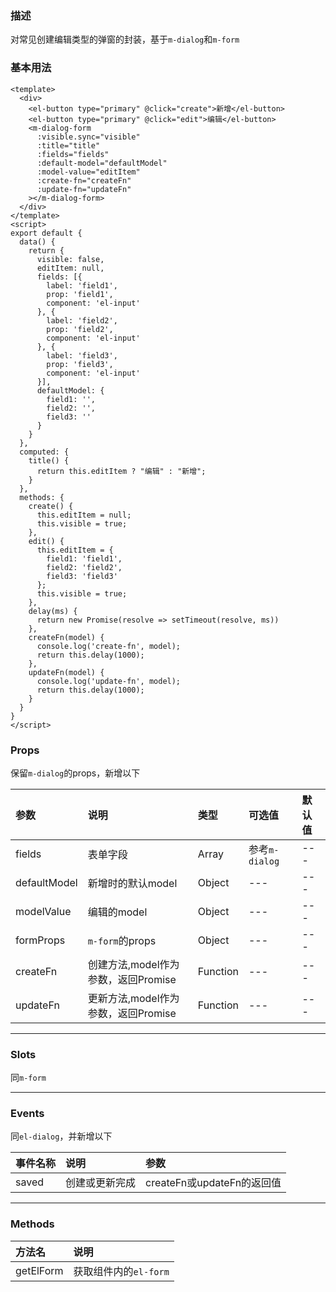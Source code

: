 ### 描述
对常见创建编辑类型的弹窗的封装，基于`m-dialog`和`m-form`

### 基本用法
```vue
<template>
  <div>
    <el-button type="primary" @click="create">新增</el-button>
    <el-button type="primary" @click="edit">编辑</el-button>
    <m-dialog-form
      :visible.sync="visible"
      :title="title"
      :fields="fields"
      :default-model="defaultModel"
      :model-value="editItem"
      :create-fn="createFn"
      :update-fn="updateFn"
    ></m-dialog-form>
  </div>
</template>
<script>
export default {
  data() {
    return {
      visible: false,
      editItem: null,
      fields: [{
        label: 'field1',
        prop: 'field1',
        component: 'el-input'
      }, {
        label: 'field2',
        prop: 'field2',
        component: 'el-input'
      }, {
        label: 'field3',
        prop: 'field3',
        component: 'el-input'
      }],
      defaultModel: {
        field1: '',
        field2: '',
        field3: ''
      }
    }
  },
  computed: {
    title() {
      return this.editItem ? "编辑" : "新增";
    }
  },
  methods: {
    create() {
      this.editItem = null;
      this.visible = true;
    },
    edit() {
      this.editItem = {
        field1: 'field1',
        field2: 'field2',
        field3: 'field3'
      };
      this.visible = true;
    },
    delay(ms) {
      return new Promise(resolve => setTimeout(resolve, ms))
    },
    createFn(model) {
      console.log('create-fn', model);
      return this.delay(1000);
    },
    updateFn(model) {
      console.log('update-fn', model);
      return this.delay(1000);
    }
  }
}
</script>
```

### Props
保留`m-dialog`的props，新增以下

| 参数 | 说明 | 类型 | 可选值 | 默认值 |
| :---- | :---- | :---- | :---- | :---- | 
| fields | 表单字段 | Array | 参考`m-dialog` | --- |
| defaultModel | 新增时的默认model | Object | --- | --- |
| modelValue | 编辑的model | Object | --- | --- |
| formProps | `m-form`的props | Object | --- | --- |
| createFn | 创建方法,model作为参数，返回Promise | Function | --- | --- |
| updateFn | 更新方法,model作为参数，返回Promise | Function | --- | --- |


---

### Slots
同`m-form`

---

### Events
同`el-dialog`，并新增以下

| 事件名称 | 说明 | 参数 |
| :---- | :---- | :---- |
| saved | 创建或更新完成 | createFn或updateFn的返回值 |


---

### Methods

| 方法名 | 说明 | 
| :---- | :---- | 
| getElForm | 获取组件内的`el-form` |

